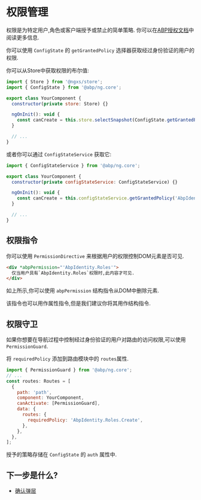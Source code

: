 # 权限管理

权限是为特定用户,角色或客户端授予或禁止的简单策略. 你可以在[ABP授权文档](../../Authorization.md)中阅读更多信息.

你可以使用 `ConfigState` 的 `getGrantedPolicy` 选择器获取经过身份验证的用户的权限.

你可以从Store中获取权限的布尔值:

```js
import { Store } from '@ngxs/store';
import { ConfigState } from '@abp/ng.core';

export class YourComponent {
  constructor(private store: Store) {}

  ngOnInit(): void {
    const canCreate = this.store.selectSnapshot(ConfigState.getGrantedPolicy('AbpIdentity.Roles.Create'));
  }

  // ...
}
```

或者你可以通过 `ConfigStateService` 获取它:

```js
import { ConfigStateService } from '@abp/ng.core';

export class YourComponent {
  constructor(private configStateService: ConfigStateService) {}

  ngOnInit(): void {
    const canCreate = this.configStateService.getGrantedPolicy('AbpIdentity.Roles.Create');
  }

  // ...
}
```

## 权限指令

你可以使用 `PermissionDirective` 来根据用户的权限控制DOM元素是否可见.

```html
<div *abpPermission="'AbpIdentity.Roles'">
  仅当用户具有`AbpIdentity.Roles`权限时,此内容才可见.
</div>
```

如上所示,你可以使用 `abpPermission` 结构指令从DOM中删除元素.

该指令也可以用作属性指令,但是我们建议你将其用作结构指令.

## 权限守卫

如果你想要在导航过程中控制经过身份验证的用户对路由的访问权限,可以使用 `PermissionGuard`.

将 `requiredPolicy` 添加到路由模块中的 `routes`属性.

```js
import { PermissionGuard } from '@abp/ng.core';
// ...
const routes: Routes = [
  {
    path: 'path',
    component: YourComponent,
    canActivate: [PermissionGuard],
    data: {
      routes: {
        requiredPolicy: 'AbpIdentity.Roles.Create',
      },
    },
  },
];
```

授予的策略存储在 `ConfigState` 的 `auth` 属性中.

## 下一步是什么?

* [确认弹层](./Confirmation-Service.md)